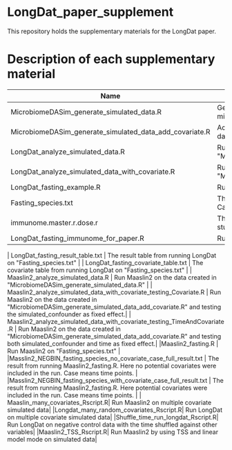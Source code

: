 # LongDat_paper_supplement

This repository holds the supplementary materials for the LongDat paper.

# Description of each supplementary material

| Name                                                     | Description                                                                                      |
|----------------------------------------------------------|--------------------------------------------------------------------------------------------------|
| MicrobiomeDASim_generate_simulated_data.R                | Generate simulated longitudinal data by using microbiomeDASim                                    |
| MicrobiomeDASim_generate_simulated_data_add_covariate.R | Add a dummy variable correlating with the time variable to the data generated by microbiomeDASim |
| LongDat_analyze_simulated_data.R                         | Run LongDat on the data created in "MicrobiomeDASim_generate_simulated_data.R"                   |
| LongDat_analyze_simulated_data_with_covariate.R         | Run LongDat on the data created in "MicrobiomeDASim_generate_simulated_data_add_covariate.R"    |
| LongDat_fasting_example.R                                | Run LongDat on "Fasting_species.txt"                                                             |
| Fasting_species.txt                                      | The fasting gut microbial abundance table at species level. Case means time points in this study |
|immunome.master.r.dose.r                                  |The fasting immunome data. Case means time points in this study|
|LongDat_fasting_immunome_for_paper.R|                      Run LongDat on the immunome data|

| LongDat_fasting_result_table.txt                         | The result table from running LongDat on "Fasting_species.txt"                                   |
| LongDat_fasting_covariate_table.txt                     | The covariate table from running LongDat on "Fasting_species.txt"                               |
| Maaslin2_analyze_simulated_data.R                        | Run Maaslin2 on the data created in "MicrobiomeDASim_generate_simulated_data.R"                  |
| Maaslin2_analyze_simulated_data_with_covariate_testing_Covariate.R | Run Maaslin2 on the data created in "MicrobiomeDASim_generate_simulated_data_add_covariate.R" and testing the simulated_confounder as fixed effect.|
| Maaslin2_analyze_simulated_data_with_covariate_testing_TimeAndCovariate.R | Run Maaslin2 on the data created in "MicrobiomeDASim_generate_simulated_data_add_covariate.R" and testing both simulated_confounder and time as fixed effect.|
|Maaslin2_fasting.R                                         | Run Maaslin2 on "Fasting_species.txt"                                                           |
|Masslin2_NEGBIN_fasting_species_no_covariate_case_full_result.txt | The result from running Maaslin2_fasting.R. Here no potential covariates were included in the run. Case means time points. |
|Masslin2_NEGBIN_fasting_species_with_covariate_case_full_result.txt |  The result from running Maaslin2_fasting.R. Here potential covariates were included in the run. Case means time points. |
| Maaslin_many_covariates_Rscript.R|          Run Maaslin2 on multiple covariate simulated data|
|Longdat_many_random_covariates_Rscript.R| Run LongDat on multiple covariate simulated data|
|Shuffle_time_run_longdat_Rscript.R| Run LongDat on negative control data with the time shuffled against other variables|
|Maaslin2_TSS_Rscript.R| Run Maaslin2 by using TSS and linear model mode on simulated data|

